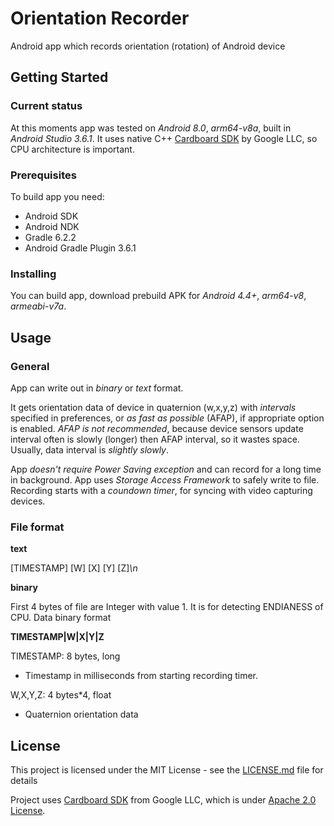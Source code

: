 # Orientation Recorder

Android app which records orientation (rotation) of Android device

## Getting Started

### Current status

At this moments app was tested on *Android 8.0*, *arm64-v8a*, built in *Android Studio 3.6.1*. It uses native C++ [Cardboard SDK](https://github.com/googlevr/cardboard) by Google LLC, so CPU architecture is important.

### Prerequisites

To build app you need:

* Android SDK
* Android NDK
* Gradle 6.2.2
* Android Gradle Plugin 3.6.1

### Installing

You can build app, download prebuild APK for *Android 4.4+*, *arm64-v8*, *armeabi-v7a*.

## Usage

### General
App can write out in *binary* or *text* format.

It gets orientation data of device in quaternion (w,x,y,z) with *intervals* specified in preferences, or *as fast as possible* (AFAP), if appropriate option is enabled. *AFAP is not recommended*, because device sensors update interval often is slowly (longer) then AFAP interval, so it wastes space. Usually, data interval is *slightly slowly*.

App *doesn't require Power Saving exception* and can record for a long time in background.
App uses *Storage Access Framework* to safely write to file.
Recording starts with a *coundown timer*, for syncing with video capturing devices.

### File format

**text**

\[TIMESTAMP\] \[W\] \[X\] \[Y\] \[Z\]*\\n*

**binary**

First 4 bytes of file are Integer with value 1. It is for detecting ENDIANESS of CPU. Data binary format

**TIMESTAMP|W|X|Y|Z**

TIMESTAMP: 8 bytes, long
* Timestamp in milliseconds from starting recording timer.
	
W,X,Y,Z: 4 bytes*4, float
* Quaternion orientation data
	
## License

This project is licensed under the MIT License - see the [LICENSE.md](LICENSE.md) file for details

Project uses [Cardboard SDK](https://github.com/googlevr/cardboard) from Google LLC, which is under [Apache 2.0 License](https://github.com/googlevr/cardboard/blob/master/LICENSE).